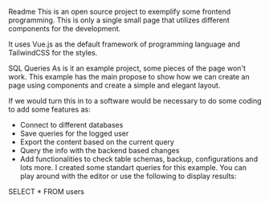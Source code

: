Readme
This is an open source project to exemplify some frontend programming. This is only a single small page that utilizes different components for the development.

It uses Vue.js as the default framework of programming language and TailwindCSS for the styles.

SQL Queries
As is it an example project, some pieces of the page won't work. This example has the main propose to show how we can create an page using components and create a simple and elegant layout.

If we would turn this in to a software would be necessary to do some coding to add some features as:

- Connect to different databases
- Save queries for the logged user
- Export the content based on the current query
- Query the info with the backend based changes
- Add functionalities to check table schemas, backup, configurations and lots more.
  I created some standart queries for this example. You can play around with the editor or use the following to display results:

SELECT \* FROM users

